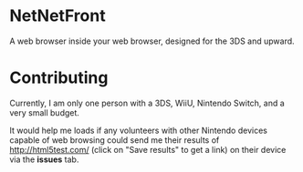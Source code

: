 # NetNetFront
A web browser inside your web browser, designed for the 3DS and upward.
# Contributing
Currently, I am only one person with a 3DS, WiiU, Nintendo Switch, and a very small budget.

It would help me loads if any volunteers with other Nintendo devices capable of web browsing could send me their results of http://html5test.com/ (click on "Save results" to get a link) on their device via the **issues** tab.
